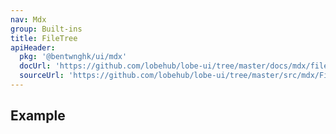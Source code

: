 ```yaml
---
nav: Mdx
group: Built-ins
title: FileTree
apiHeader:
  pkg: '@bentwnghk/ui/mdx'
  docUrl: 'https://github.com/lobehub/lobe-ui/tree/master/docs/mdx/file-tree.md'
  sourceUrl: 'https://github.com/lobehub/lobe-ui/tree/master/src/mdx/FileTree/index.tsx'
---
```


## Example

<code src="./demos/file-tree.tsx" ></code>
